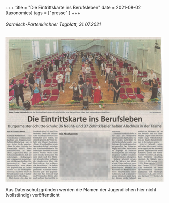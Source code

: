 +++
title = "Die Eintrittskarte ins Berufsleben"
date = 2021-08-02
[taxonomies]
tags = ["presse" ]
+++

###### Garmisch-Partenkirchner Tagblatt, 31.07.2021

[![](images/Abschlussfeier-Entlassklassen_final-1024x940.jpg)](https://volksschule-partenkirchen.de/wp-content/uploads/TAgblatt-31-07-21-Abschlussfeier.pdf)

Aus Datenschutzgründen werden die Namen der Jugendlichen hier nicht (vollständig) veröffentlicht
